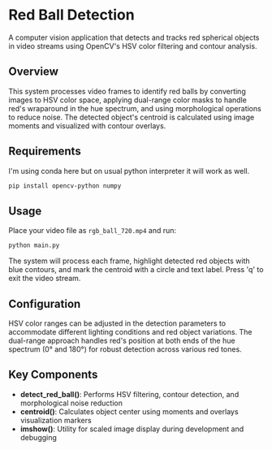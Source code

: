 # Red Ball Detection

A computer vision application that detects and tracks red spherical objects in video streams using OpenCV's HSV color filtering and contour analysis.

## Overview

This system processes video frames to identify red balls by converting images to HSV color space, applying dual-range color masks to handle red's wraparound in the hue spectrum, and using morphological operations to reduce noise. The detected object's centroid is calculated using image moments and visualized with contour overlays.

## Requirements
I'm using conda here but on usual python interpreter it will work as well.
```bash
pip install opencv-python numpy
```

## Usage

Place your video file as `rgb_ball_720.mp4` and run:

```python
python main.py
```

The system will process each frame, highlight detected red objects with blue contours, and mark the centroid with a circle and text label. Press 'q' to exit the video stream.

## Configuration

HSV color ranges can be adjusted in the detection parameters to accommodate different lighting conditions and red object variations. The dual-range approach handles red's position at both ends of the hue spectrum (0° and 180°) for robust detection across various red tones.

## Key Components

- **detect_red_ball()**: Performs HSV filtering, contour detection, and morphological noise reduction
- **centroid()**: Calculates object center using moments and overlays visualization markers
- **imshow()**: Utility for scaled image display during development and debugging